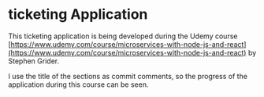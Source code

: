 # ticketing Application

This ticketing application is being developed during the Udemy course [https://www.udemy.com/course/microservices-with-node-js-and-react](https://www.udemy.com/course/microservices-with-node-js-and-react) by Stephen Grider.

I use the title of the sections as commit comments, so the progress of the application during this course can be seen.
